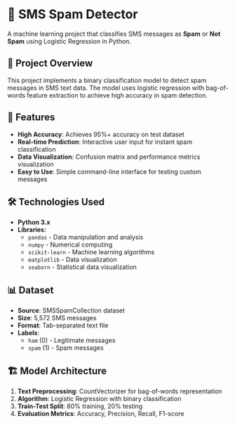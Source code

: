 # 📩 SMS Spam Detector

A machine learning project that classifies SMS messages as **Spam** or **Not Spam** using Logistic Regression in Python.

## 🎯 Project Overview

This project implements a binary classification model to detect spam messages in SMS text data. The model uses logistic regression with bag-of-words feature extraction to achieve high accuracy in spam detection.

## 🚀 Features

- **High Accuracy**: Achieves 95%+ accuracy on test dataset
- **Real-time Prediction**: Interactive user input for instant spam classification
- **Data Visualization**: Confusion matrix and performance metrics visualization
- **Easy to Use**: Simple command-line interface for testing custom messages

## 🛠️ Technologies Used

- **Python 3.x**
- **Libraries:**
  - `pandas` - Data manipulation and analysis
  - `numpy` - Numerical computing
  - `scikit-learn` - Machine learning algorithms
  - `matplotlib` - Data visualization
  - `seaborn` - Statistical data visualization

## 📊 Dataset

- **Source**: SMSSpamCollection dataset
- **Size**: 5,572 SMS messages
- **Format**: Tab-separated text file
- **Labels**: 
  - `ham` (0) - Legitimate messages
  - `spam` (1) - Spam messages

## 🏗️ Model Architecture

1. **Text Preprocessing**: CountVectorizer for bag-of-words representation
2. **Algorithm**: Logistic Regression with binary classification
3. **Train-Test Split**: 80% training, 20% testing
4. **Evaluation Metrics**: Accuracy, Precision, Recall, F1-score
